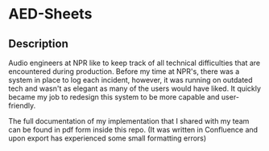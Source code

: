 # AED-Sheets
## Description
Audio engineers at NPR like to keep track of all technical difficulties that are encountered during production. Before my
time at NPR's, there was a system in place to log each incident, however, it was running on outdated tech and wasn't 
as elegant as many of the users would have liked. It quickly became my job to redesign this system to be more capable and user-friendly.

The full documentation of my implementation that I shared with my team can be found in pdf form inside this repo. (It was written in Confluence and upon export has experienced some small formatting errors)
